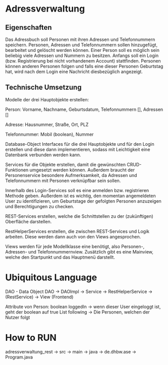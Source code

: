 # Adressverwaltung

## Eigenschaften

Das Adressbuch soll Personen mit ihren Adressen und Telefonnummern speichern.
Personen, Adressen und Telefonnummern sollen hinzugefügt, bearbeitet und gelöscht werden können.
Einer Person soll es möglich sein beliebig viele Adressen und Nummern zu besitzen.
Anfangs soll ein Login (bzw. Registrierung bei nicht vorhandenem Account) stattfinden.
Personen können anderen Personen folgen und falls eine dieser Personen Geburtstag hat, wird nach dem Login eine
Nachricht diesbezüglich angezeigt.

## Technische Umsetzung

Modelle der drei Hauptobjekte erstellen:

Person: Vorname, Nachname, Geburtsdatum, Telefonnummern [], Adressen []

Adresse: Hausnummer, Straße, Ort, PLZ

Telefonnummer: Mobil (boolean), Nummer

Database-Object Interfaces für die drei Hauptobjekte und für den Login erstellen und diese dann implementieren,
sodass mit Leichtigkeit eine Datenbank verbunden werden kann.

Services für die Objekte erstellen, damit die gewünschten CRUD-Funktionen umgesetzt werden können.
Außerdem braucht der Personenservice besondere Aufmerksamkeit, da Adressen und Telefonnummern mit Personen verknüpfbar
sein sollen.

Innerhalb des Login-Services soll es eine anmelden bzw. registrieren Methode geben. Außerdem ist es wichtig,
den momentan angemeldeten User zu identifizieren, um Geburtstage der gefolgten Personen anzuzeigen und Berechtigungen zu
checken.

REST-Services erstellen, welche die Schnittstellen zu der (zukünftigen) Oberfläche darstellen.

RestHelperServices erstellen, die zwischen REST-Services und Logik arbeiten. Diese werden dann auch von den Views
angesprochen.

Views werden für jede Modellklasse eine benötigt, also Personen-, Adressen- und Telefonnummernview.
Zusätzlich gibt es eine Mainview, welche den Startpunkt und das Hauptmenü darstellt.

# Ubiquitous Language
DAO - Data Object
DAO -> DAOImpl -> Service -> RestHelperService -> (RestService) -> View (Frontend)

Attribute von Person:
boolean loggedIn -> wenn dieser User eingeloggt ist, geht der boolean auf true
List<Person> following -> Die Personen, welchen der Nutzer folgt



# How to RUN

adressverwaltung_rest -> src -> main -> java -> de.dhbw.ase -> Program.java